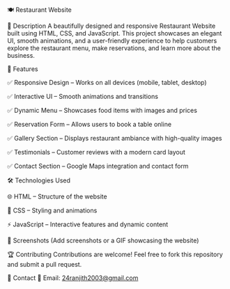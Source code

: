 🍽️ Restaurant Website

📌 Description
A beautifully designed and responsive Restaurant Website built using HTML, CSS, and JavaScript. This project showcases an elegant UI, smooth animations, and a user-friendly experience to help customers explore the restaurant menu, make reservations, and learn more about the business.

🚀 Features

✅ Responsive Design – Works on all devices (mobile, tablet, desktop)

✅ Interactive UI – Smooth animations and transitions

✅ Dynamic Menu – Showcases food items with images and prices

✅ Reservation Form – Allows users to book a table online

✅ Gallery Section – Displays restaurant ambiance with high-quality images

✅ Testimonials – Customer reviews with a modern card layout

✅ Contact Section – Google Maps integration and contact form

🛠️ Technologies Used

🌐 HTML – Structure of the website

🎨 CSS – Styling and animations

⚡ JavaScript – Interactive features and dynamic content

📸 Screenshots
(Add screenshots or a GIF showcasing the website)


🏆 Contributing
Contributions are welcome! Feel free to fork this repository and submit a pull request.

📧 Contact
📩 Email: 24ranjith2003@gmail.com


